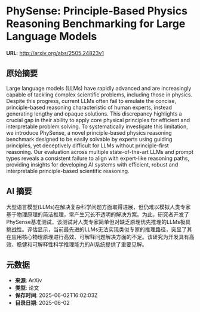 # PhySense: Principle-Based Physics Reasoning Benchmarking for Large Language Models

**URL**: http://arxiv.org/abs/2505.24823v1

## 原始摘要

Large language models (LLMs) have rapidly advanced and are increasingly
capable of tackling complex scientific problems, including those in physics.
Despite this progress, current LLMs often fail to emulate the concise,
principle-based reasoning characteristic of human experts, instead generating
lengthy and opaque solutions. This discrepancy highlights a crucial gap in
their ability to apply core physical principles for efficient and interpretable
problem solving. To systematically investigate this limitation, we introduce
PhySense, a novel principle-based physics reasoning benchmark designed to be
easily solvable by experts using guiding principles, yet deceptively difficult
for LLMs without principle-first reasoning. Our evaluation across multiple
state-of-the-art LLMs and prompt types reveals a consistent failure to align
with expert-like reasoning paths, providing insights for developing AI systems
with efficient, robust and interpretable principle-based scientific reasoning.


## AI 摘要

大型语言模型(LLMs)在解决复杂科学问题方面取得进展，但仍难以模拟人类专家基于物理原理的简洁推理，常产生冗长不透明的解决方案。为此，研究者开发了PhySense基准测试，该测试对人类专家简单但对缺乏原理优先推理的LLMs极具挑战性。评估显示，当前最先进的LLMs无法实现类似专家的推理路径，突显了其在应用核心物理原理进行高效、可解释问题解决方面的不足。该研究为开发具有高效、稳健和可解释性科学推理能力的AI系统提供了重要见解。

## 元数据

- **来源**: ArXiv
- **类型**: 论文
- **保存时间**: 2025-06-02T16:02:03Z
- **目录日期**: 2025-06-02
